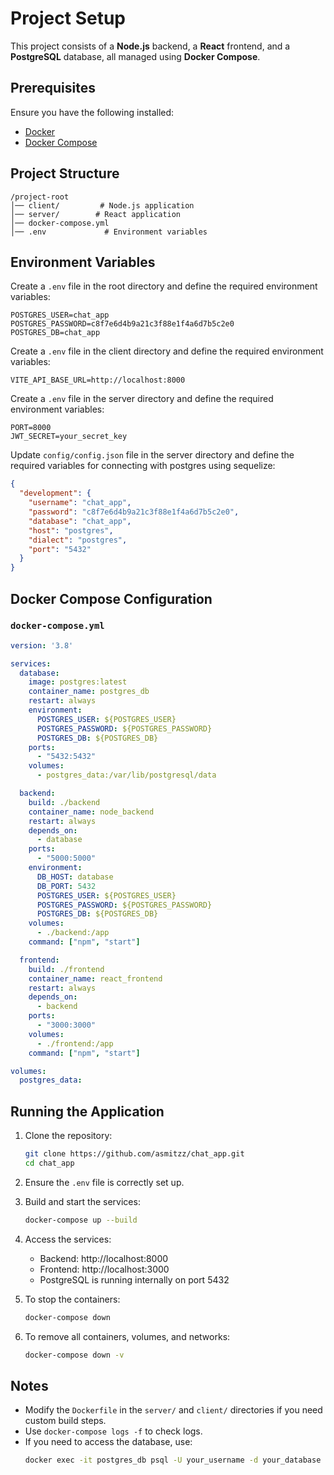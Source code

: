 # Project Setup

This project consists of a **Node.js** backend, a **React** frontend, and a **PostgreSQL** database, all managed using **Docker Compose**.

## Prerequisites

Ensure you have the following installed:
- [Docker](https://www.docker.com/get-started)
- [Docker Compose](https://docs.docker.com/compose/install/)

## Project Structure
```
/project-root
│── client/         # Node.js application
│── server/        # React application
│── docker-compose.yml
│── .env             # Environment variables
```

## Environment Variables

Create a `.env` file in the root directory and define the required environment variables:

```env
POSTGRES_USER=chat_app
POSTGRES_PASSWORD=c8f7e6d4b9a21c3f88e1f4a6d7b5c2e0
POSTGRES_DB=chat_app
```

Create a `.env` file in the client directory and define the required environment variables:

```env
VITE_API_BASE_URL=http://localhost:8000
```

Create a `.env` file in the server directory and define the required environment variables:

```env
PORT=8000
JWT_SECRET=your_secret_key
```

Update `config/config.json` file in the server directory and define the required variables for connecting with postgres using sequelize:

```config/config.json
{
  "development": {
    "username": "chat_app",
    "password": "c8f7e6d4b9a21c3f88e1f4a6d7b5c2e0",
    "database": "chat_app",
    "host": "postgres",
    "dialect": "postgres",
    "port": "5432"
  }
}
```

## Docker Compose Configuration

### `docker-compose.yml`
```yaml
version: '3.8'

services:
  database:
    image: postgres:latest
    container_name: postgres_db
    restart: always
    environment:
      POSTGRES_USER: ${POSTGRES_USER}
      POSTGRES_PASSWORD: ${POSTGRES_PASSWORD}
      POSTGRES_DB: ${POSTGRES_DB}
    ports:
      - "5432:5432"
    volumes:
      - postgres_data:/var/lib/postgresql/data

  backend:
    build: ./backend
    container_name: node_backend
    restart: always
    depends_on:
      - database
    ports:
      - "5000:5000"
    environment:
      DB_HOST: database
      DB_PORT: 5432
      POSTGRES_USER: ${POSTGRES_USER}
      POSTGRES_PASSWORD: ${POSTGRES_PASSWORD}
      POSTGRES_DB: ${POSTGRES_DB}
    volumes:
      - ./backend:/app
    command: ["npm", "start"]

  frontend:
    build: ./frontend
    container_name: react_frontend
    restart: always
    depends_on:
      - backend
    ports:
      - "3000:3000"
    volumes:
      - ./frontend:/app
    command: ["npm", "start"]

volumes:
  postgres_data:
```

## Running the Application

1. Clone the repository:
   ```sh
   git clone https://github.com/asmitzz/chat_app.git
   cd chat_app
   ```

2. Ensure the `.env` file is correctly set up.

3. Build and start the services:
   ```sh
   docker-compose up --build
   ```

4. Access the services:
   - Backend: http://localhost:8000
   - Frontend: http://localhost:3000
   - PostgreSQL is running internally on port 5432

5. To stop the containers:
   ```sh
   docker-compose down
   ```

6. To remove all containers, volumes, and networks:
   ```sh
   docker-compose down -v
   ```

## Notes
- Modify the `Dockerfile` in the `server/` and `client/` directories if you need custom build steps.
- Use `docker-compose logs -f` to check logs.
- If you need to access the database, use:
  ```sh
  docker exec -it postgres_db psql -U your_username -d your_database
  ```